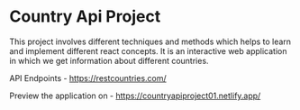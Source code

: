 # Country Api Project

This project involves different techniques and methods which helps to learn and implement different react concepts.
It is an interactive web application in which we get information about different countries.

API Endpoints - https://restcountries.com/

Preview the application on - https://countryapiproject01.netlify.app/
